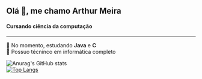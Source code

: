<h2>Olá 👋, me chamo Arthur Meira</h2>
<h4>Cursando ciência da computação</h4>

<hr>

:small_blue_diamond: No momento, estudando <b>Java</b> e <b>C</b>
<br>
:small_blue_diamond: Possuo técninco em informática completo


![Anurag's GitHub stats](https://github-readme-stats.vercel.app/api?username=arthurmeira&show_icons=true&theme=gotham)
<br>
[![Top Langs](https://github-readme-stats.vercel.app/api/top-langs/?username=arthurmeira&hide=javascript,html)](https://github.com/arthurmeira/github-readme-stats)
